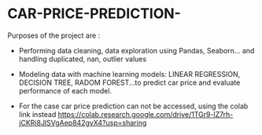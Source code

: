 # CAR-PRICE-PREDICTION-
Purposes of the project are :

* Performing data cleaning, data exploration using Pandas, Seaborn... and handling duplicated, nan, outlier values

* Modeling data with machine learning models: LINEAR REGRESSION, DECISION TREE, RADOM FOREST...to predict car price and evaluate performance of each model.

* For the case car price prediction can not be accessed, using the colab link instead https://colab.research.google.com/drive/1TGr9-lZ7rh-jCKRj8JlSVgAep842gyX4?usp=sharing
